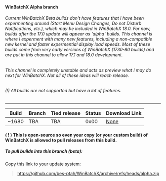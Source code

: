 #### WinBatchX Alpha branch
###### Current WinBatchX Beta builds don't have features that I have been expermenting around (Start Menu Design Changes, Do not Disturb Notifications, etc.), which may be included in WinBatchX 18.0. For now, builds after the 17.0 update will appear as 'alpha' builds. This channel is where I experment with many new features, including a non-compatible new kernel and faster expermential display load speeds. Most of these builds come from very early versions of WinBatchX (1730-80 builds) and are put in this channel to allow 17.1 and 18.0 development.

###### This channel is completely unstable and acts as preview what I may do next for WinBatchX. Not all of these ideas will reach release.

###### (!) All builds are not supported but have a lot of features.
***
Build | Branch | Tied release | Status | Download Link |
------|--------|--------------|--------|---------------|
~1680 | TBA | TBA | 0x00 | [None]() |


#### ( ! ) This is open-source so even your copy (or your custom build) of WinBatchX is allowed to pull releases from this build.

##### To pull builds into this branch (beta):

Copy this link to your update system:

> https://github.com/bes-ptah/WinBatchX/archive/refs/heads/alpha.zip





